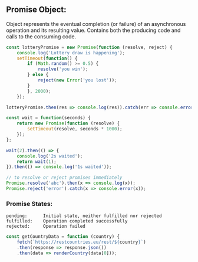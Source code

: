 ## Promise Object:
Object represents the eventual completion (or failure) of an asynchronous operation and its resulting value.
Contains both the producing code and calls to the consuming code.
```javascript
const lotteryPromise = new Promise(function (resolve, reject) {
    console.log('Lottery draw is happening');
    setTimeout(function() {
        if (Math.random() >= 0.5) {
            resolve('you win');
        } else {
            reject(new Error('you lost'));
        }
        }, 2000);
    });

lotteryPromise.then(res => console.log(res)).catch(err => console.error(err));
```
```javascript
const wait = function(seconds) {
    return new Promise(function (resolve) {
        setTimeout(resolve, seconds * 1000);
    });
};

wait(2).then(() => {
    console.log('2s waited');
    return wait(1);
}).then(() => console.log('1s waited'));
```
```javascript
// to resolve or reject promises immediately
Promise.resolve('abc').then(x => console.log(x));
Promise.reject('error').catch(x => console.error(x));
```

### Promise States:
```
pending:      Initial state, neither fulfilled nor rejected
fulfilled:    Operation completed successfully
rejected:     Operation failed
```

```javascript
const getCountryData = function (country) {
    fetch(`https://restcountries.eu/rest/${country}`)
    .then(response => response.json())
    .then(data => renderCountry(data[0]));
```
